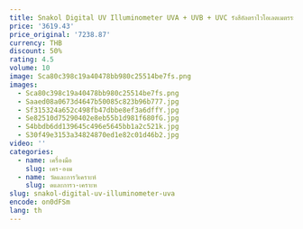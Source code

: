 ```yaml
---
title: Snakol Digital UV Illuminometer UVA + UVB + UVC รังสีอัลตราไวโอเลตเมตรระดับแสงเมตร 315nm ~ 420nm 999 นับเก็บ
price: '3619.43'
price_original: '7238.87'
currency: THB
discount: 50%
rating: 4.5
volume: 10
image: Sca80c398c19a40478bb980c25514be7fs.png
images:
  - Sca80c398c19a40478bb980c25514be7fs.png
  - Saaed08a0673d4647b50085c823b96b777.jpg
  - Sf315324a652c498fb47dbbe8ef3a6dffY.jpg
  - Se82510d75290402e8eb55b1d981f680fG.jpg
  - S4bbdb6dd139645c496e5645bb1a2c521k.jpg
  - S30f49e3153a34824870ed1e82c01d46b2.jpg
video: ''
categories:
  - name: เครื่องมือ
    slug: เคร-องม
  - name: วัดและการวิเคราะห์
    slug: ดและการว-เคราะห
slug: snakol-digital-uv-illuminometer-uva
encode: on0dFSm
lang: th
---
```

  